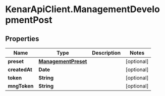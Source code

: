 # KenarApiClient.ManagementDevelopmentPost

## Properties

Name | Type | Description | Notes
------------ | ------------- | ------------- | -------------
**preset** | [**ManagementPreset**](ManagementPreset.md) |  | [optional] 
**createdAt** | **Date** |  | [optional] 
**token** | **String** |  | [optional] 
**mngToken** | **String** |  | [optional] 


